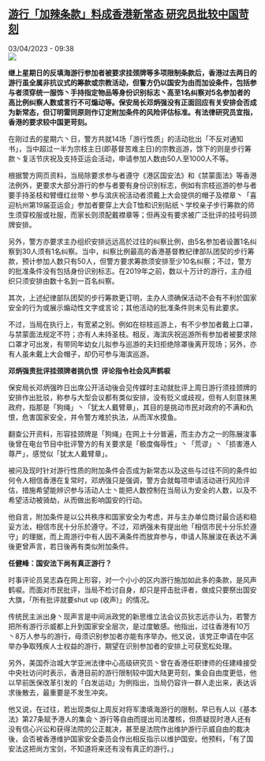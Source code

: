 <!--1680507902000-->
[游行「加辣条款」料成香港新常态  研究员批较中国苛刻](https://www.rfi.fr/cn/%E4%B8%AD%E5%9B%BD/20230403-%E6%B8%B8%E8%A1%8C-%E5%8A%A0%E8%BE%A3%E6%9D%A1%E6%AC%BE-%E6%96%99%E6%88%90%E9%A6%99%E6%B8%AF%E6%96%B0%E5%B8%B8%E6%80%81-%E7%A0%94%E7%A9%B6%E5%91%98%E6%89%B9%E8%BE%83%E4%B8%AD%E5%9B%BD%E8%8B%9B%E5%88%BB)
------

<div>03/04/2023 - 09:38</div><img src="https://s.rfi.fr/media/display/410aafba-d1f2-11ed-8fc9-005056bfb2b6/w:1280/p:16x9/hk-76.jpg"><p><strong>继上星期日的反填海游行参加者被要求挂颈牌等多项限制条款后，香港过去两日的游行虽全属非抗议式的筹款或宗教活动，但警方仍以国安为由而加设条件，包括参与者须穿统一服饰丶手持指定物品等身份识别标志丶高至1名纠察对5名参加者的高比例纠察人数或言行不可煽动等。保安局长邓炳强没有正面回应有关安排会否成为新常态，但订明雷同原则作订定附加条件的风险评估标准。有法律研究员宜指，香港的要求较中国更苛刻。                    </strong></p><div><p><span><span><span><span><span><span><span><span><span>在刚过去的星期六丶日，警方共就</span></span></span><span><span><span>14场「游行性质」的活动批出「不反对通知书」，当中超过一半为宗枝主日(即基督苦难主日)的宗教巡游，馀下的则是步行筹款丶复活节庆祝及支持亚运会活动，申请参加人数由50人至1000人不等。</span></span></span></span></span></span></span></span></span></p><p><span><span><span><span><span><span><span><span><span>根据警方网页资料，当局除要求参与者遵守《港区国安法》和《禁蒙面法》等香港法例外，更要求大部分游行的参与者要有身份识别标志，例如有宗枝巡游的参与者要手持圣枝和臂缠红丝带丶参与滨庆祝活动者须戴上大会提供的帽子及襟章丶「喜迎杭州第</span></span></span><span><span><span>19届亚运会」参加者要穿上大会T恤和识别贴纸丶学校亲子步行筹款的师生须穿校服或社服，而家长则须配戴襟章等；但再没有要求被广泛批评的挂号码颈牌安排。</span></span></span></span></span></span></span></span></span></p><p><span><span><span><span><span><span><span><span><span>另外，警方亦要求主办组织安排远远高於过往的纠察比例，由</span></span></span><span><span><span>5名参加者设置1名纠察到30人须有1名纠察。当中，纠察比例最高的香港基督教纪律部队团契的步行筹款，预计参加人数只有50人，但警方要求筹款须安排至少10名纠察；不过，警方的批准条件没有包括身份识别标志。在2019年之前，数以十万计的游行，主办组织只须安排由数十名到一百名纠察。</span></span></span></span></span></span></span></span></span></p><p><span><span><span><span><span><span><span><span><span>其次，上述纪律部队团契的步行筹款更订明，主办人须确保活动不会有不利於国家安全的行为或展示煽动性文字或言论；其他活动的批准条件则未见有此要求。</span></span></span></span></span></span></span></span></span></p><p><span><span><span><span><span><span><span><span><span>不过，当局在执行上，有宽紧之别。例如在棕枝巡游上，有不少参加者戴上口罩，与禁蒙面法规定不符；亦有人未持圣枝。相反，海滨庆祝巡游所有参加者被要求除口罩才可出发，有带同年幼女儿拟参与巡游的夫妇拒绝除罩後离开现场；另外，亦有人虽未戴上大会帽子，却仍可参与海滨巡游。</span></span></span></span></span></span></span></span></span></p><p><span><span><span><span><span><span><strong><span><span><span>邓炳强责批评挂颈牌者挑仇恨</span></span></span></strong><strong> </strong><strong><span><span><span> 评论指令社会风声鹤唳</span></span></span></strong></span></span></span></span></span></span></p><p><span><span><span><span><span><span><span><span><span>保安局长邓炳强昨日出席公开活动後会见传媒时主动就批评上周日游行须挂颈牌的安排作出批驳，称参与大型会议都有类似安排，没有贬义或歧视，但有人刻意抹黑政府，指那是「狗绳」丶「犹太人戴臂章」，其目的是挑动市民对政府的不满和仇恨，危害国家安全，并令警方难於执法，从而浑水摸鱼。</span></span></span> </span></span></span></span></span></span></p><p><span><span><span><span><span><span><span><span><span>翻查公开资料，形容挂颈牌是「狗绳」在网上十分普遍，而主办方之一的陈展浚事後曾在电台节目中批评警方的有关要求是「极度侮辱性」丶「荒谬」丶「损害港人尊严」，感觉似「犹太人戴臂章」。</span></span></span></span></span></span></span></span></span></p><p><span><span><span><span><span><span><span><span><span>被问及现时针对游行性质的附加条件会否成为新常态以及这些与过往不同的条件如何令人相信香港在复常时，邓炳强只是强调，警方会就每项申请活动进行风险评估，措施希望能辨识参与活动人士丶能把人数控制在当局认为安全的人数，以及不希望活动被骑劫，从而做出影响国安的行动。</span></span></span></span></span></span></span></span></span></p><p><span><span><span><span><span><span><span><span><span>他自言，附加条件是以公共秩序和国家安全为考虑，并与主办单位商讨最合适和稳妥方法，相信市民十分乐於遵守。不过，邓炳强未有提出他「相信市民十分乐於遵守」的理据，而上周游行中有人因不满条件而放弃参与，申请人陈展浚在表达不满後更曾声言，若日後再有类似附加条件。</span></span></span></span></span></span></span></span></span></p><p><span><span><span><span><span><span><strong><span><span><span>任健峰</span></span></span></strong></span></span></span></span><span><span><span><span><strong><span><span><span>：</span></span></span></strong></span></span></span></span><span><span><span><span><strong><span><span><span>国安法下尚有真正游行？</span></span></span></strong></span></span></span></span></span></span></p><p><span><span><span><span><span><span><span><span><span>时事评论员吴志森在网上形容，对一个小小的区内游行施加如此多的条款，是风声鹤唳。而面对市民批评，当局不检讨自身，却只是抨击批评者，做成只要祭出国安大旗，「所有批评就要</span></span></span><span><span><span>shut up (收声)」的情况。</span></span></span></span></span></span></span></span></span></p><p><span><span><span><span><span><span><span><span><span>传统民主派出身丶现声言是中间派政党的新思维立法会议员狄志远亦认为，若警方把所有游行示威都上升到国家安全层次，是过度敏感。他指出，过往香港有</span></span></span><span><span><span>10万丶8万人参与的游行，毋须识别参加者亦能有序举办。他又说，该党正申请在中区举办争取残疾人士权益的游行，期望在识别参加者的安排上可获宽松处理。</span></span></span></span></span></span></span></span></span></p><p><span><span><span><span><span><span><span><span><span>另外，美国乔治城大学亚洲法律中心高级研究员丶曾在香港任职律师的任建峰接受中央社访问时表示，香港目前的游行限制较中国大陆更苛刻，集会自由度更低，他以早前医保改革引发的「白发运动」为例指出，当局仍容许一群人走出来，表达诉求後散去，最重要是不发生冲突。</span></span></span></span></span></span></span></span></span></p><p><span><span><span><span><span><span><span><span><span>他又说，在过往，若出现类似上周反对将军澳填海游行的限制，早已有人以《基本法》第</span></span></span><span><span><span>27条赋予港人的集会丶游行等自由而提出司法覆核，但质疑现时港人还有没有信心兴讼和获得法院的公正裁决，甚至是法院作出维护游行示威自由的裁决後，会否被香港维护国家安全委员会作出相反指示以维护国安。他预料，「有了国安法这把尚方宝剑，不知道将来还有没有真正的游行。」</span></span></span></span></span></span></span></span></span></p><div data-selfpromo-newsletter></div><div data-selfpromo-app></div></div>
